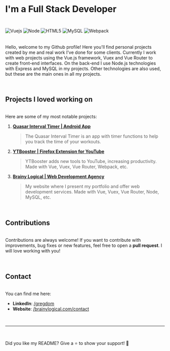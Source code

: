<h1 style="padding:20px 0 22px 0;">I'm a Full Stack Developer</h1>

<p>
 <img align="center" src="https://img.shields.io/badge/Vue.js-35495E?style=for-the-badge&logo=vuedotjs&logoColor=4FC08D" alt="Vuejs">
 <img align="center" src="https://img.shields.io/badge/Node.js-43853D?style=for-the-badge&logo=node.js&logoColor=white" alt="Node">
<img align="center" src="https://img.shields.io/badge/Express.js-404D59?style=for-the-badge" alt="HTML5">
<img align="center" src="https://img.shields.io/badge/MySQL-00000F?style=for-the-badge&logo=mysql&logoColor=white" alt="MySQL">
<img align="center" src="https://img.shields.io/badge/webpack-%238DD6F9.svg?style=for-the-badge&logo=webpack&logoColor=black" alt="Webpack">
</p>

<p style="padding:20px 0 30px 0;">
Hello, welcome to my Github profile! Here you'll find personal projects created by me and real work I've done for some clients. Currently I work with web projects using the Vue.js framework, Vuex and Vue Router to create front-end interfaces. On the back-end I use Node.js technologies with Express and MySQL in my projects. Other technologies are also used, but these are the main ones in all my projects.
</p>

<h2 style="padding:0 0 16px 0;">Projects I loved working on</h2>

Here are some of my most notable projects:

1. [**Quasar Interval Timer | Android App**](https://play.google.com/store/apps/details?id=com.quasarintervaltimer.app)

   > The Quasar Interval Timer is an app with timer functions to help you track the time of your workouts. 

2. [**YTBooster | Firefox Extension for YouTube**](https://github.com/gregdom/ytbooster-firefox-extension)

   > YTBooster adds new tools to YouTube, increasing productivity. Made with Vue, Vuex, Vue Router, Webpack, etc.

3. [**Brainy Logical | Web Development Agency**](https://github.com/gregdom/brainy-logical-spa)

   > My website where I present my portfolio and offer web development services. Made with Vue, Vuex, Vue Router, Node, MySQL, etc.

<h2 style="padding:30px 0 16px 0;">Contributions</h2>

Contributions are always welcome! If you want to contribute with improvements, bug fixes or new features, feel free to open a **pull request**. I will love working with you!

<h2 style="padding:30px 0 16px 0;">Contact</h2>

You can find me here:

- **LinkedIn**: [/gregdom](https://www.linkedin.com/in/gregorydom/)
- **Website**: [/brainylogical.com/contact](https://brainylogical.com/contact)

<br/>

---

<p style="padding:30px 0 16px 0;">
  Did you like my README? Give a ⭐️ to show your support! 🙌
</p>
